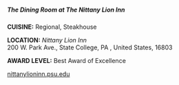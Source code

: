 ##### The Dining Room at The Nittany Lion Inn
**CUISINE:** Regional, Steakhouse

**LOCATION:** *Nittany Lion Inn*<br>
200 W. Park Ave., State College, PA , United States, 16803

**AWARD LEVEL:** Best Award of Excellence

[nittanylioninn.psu.edu](//nittanylioninn.psu.edu)
